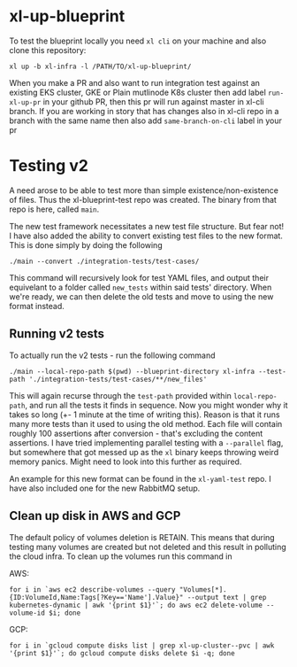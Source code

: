 # xl-up-blueprint

To test the blueprint locally you need `xl cli` on your machine  and also clone this repository:

```$xslt
xl up -b xl-infra -l /PATH/TO/xl-up-blueprint/
```

When you make a PR and also want to run integration test against an existing EKS cluster, GKE or Plain mutlinode K8s cluster then add label ``run-xl-up-pr`` in your github PR, then this pr will run against master in xl-cli branch. If you are working in story that has changes also in xl-cli repo in a branch with the same name then also add ``same-branch-on-cli`` label in your pr

# Testing v2

A need arose to be able to test more than simple existence/non-existence of files. Thus the xl-blueprint-test repo was created. The binary from that repo is here, called `main`.

The new test framework necessitates a new test file structure. But fear not! I have also added the ability to convert existing test files to the new format. This is done simply by doing the following

```
./main --convert ./integration-tests/test-cases/
```

This command will recursively look for test YAML files, and output their equivelant to a folder called `new_tests` within said tests' directory. When we're ready, we can then delete the old tests and move to using the new format instead. 

## Running v2 tests

To actually run the v2 tests - run the following command

```
./main --local-repo-path $(pwd) --blueprint-directory xl-infra --test-path './integration-tests/test-cases/**/new_files'
```

This will again recurse through the `test-path` provided within `local-repo-path`, and run all the tests it finds in sequence. Now you might wonder why it takes so long (+- 1 minute at the time of writing this). Reason is that it runs many more tests than it used to using the old method. Each file will contain roughly 100 assertions after conversion - that's excluding the content assertions. I have tried implementing parallel testing with a `--parallel` flag, but somewhere that got messed up as the `xl` binary keeps throwing weird memory panics. Might need to look into this further as required. 

An example for this new format can be found in the `xl-yaml-test` repo. I have also included one for the new RabbitMQ setup. 

## Clean up disk in AWS and GCP

The default policy of volumes deletion is RETAIN. This means that during testing many volumes are created but not deleted and this result in polluting the cloud infra. To clean up the volumes run this command in

AWS:

```$xslt
for i in `aws ec2 describe-volumes --query "Volumes[*].{ID:VolumeId,Name:Tags[?Key=='Name'].Value}" --output text | grep kubernetes-dynamic | awk '{print $1}'`; do aws ec2 delete-volume --volume-id $i; done
```   

GCP:

```$xslt
for i in `gcloud compute disks list | grep xl-up-cluster--pvc | awk '{print $1}'`; do gcloud compute disks delete $i -q; done
```